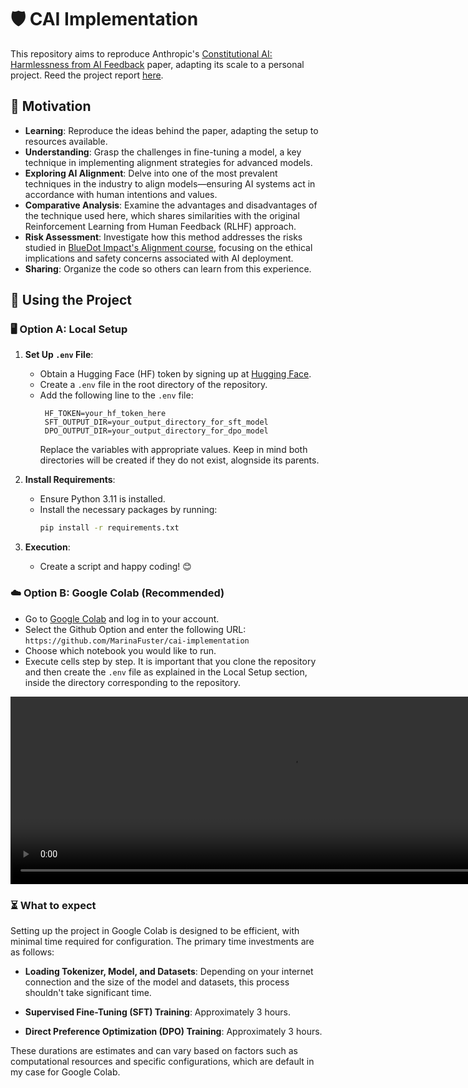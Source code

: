 # 🛡️ CAI Implementation

This repository aims to reproduce Anthropic's [Constitutional AI: Harmlessness from AI Feedback](https://arxiv.org/abs/2212.08073) paper, adapting its scale to a personal project. Reed the project report [here](https://github.com/MarinaFuster/cai-implementation/blob/main/REPORT.md).

## 🎯 Motivation

- **Learning**: Reproduce the ideas behind the paper, adapting the setup to resources available.
- **Understanding**: Grasp the challenges in fine-tuning a model, a key technique in implementing alignment strategies for advanced models.
- **Exploring AI Alignment**: Delve into one of the most prevalent techniques in the industry to align models—ensuring AI systems act in accordance with human intentions and values.
- **Comparative Analysis**: Examine the advantages and disadvantages of the technique used here, which shares similarities with the original Reinforcement Learning from Human Feedback (RLHF) approach.
- **Risk Assessment**: Investigate how this method addresses the risks studied in [BlueDot Impact's Alignment course](https://aisafetyfundamentals.com/alignment/), focusing on the ethical implications and safety concerns associated with AI deployment.
- **Sharing**: Organize the code so others can learn from this experience.

## 🚀 Using the Project

### 🖥️ Option A: Local Setup

1. **Set Up `.env` File**:
   - Obtain a Hugging Face (HF) token by signing up at [Hugging Face](https://huggingface.co/join).
   - Create a `.env` file in the root directory of the repository.
   - Add the following line to the `.env` file:
     ```
      HF_TOKEN=your_hf_token_here
      SFT_OUTPUT_DIR=your_output_directory_for_sft_model
      DPO_OUTPUT_DIR=your_output_directory_for_dpo_model
     ```
     Replace the variables with appropriate values. Keep in mind both directories will be created if they do not exist, alognside its parents.

2. **Install Requirements**:
   - Ensure Python 3.11 is installed.
   - Install the necessary packages by running:
     ```bash
     pip install -r requirements.txt
     ```

3. **Execution**:
   - Create a script and happy coding! 😊

### ☁️ Option B: Google Colab (Recommended)

- Go to [Google Colab](https://colab.research.google.com/) and log in to your account.
- Select the Github Option and enter the following URL: `https://github.com/MarinaFuster/cai-implementation`
- Choose which notebook you would like to run.
- Execute cells step by step. It is important that you clone the repository and then create the `.env` file as explained in the Local Setup section, inside the directory corresponding to the repository.

<video width="900" height="300" controls>
    <source src="assets/colab_setup.mp4" type="video/mp4">
    Your browser does not support the video tag.
</video>

### ⏳ What to expect

Setting up the project in Google Colab is designed to be efficient, with minimal time required for configuration. The primary time investments are as follows:

- **Loading Tokenizer, Model, and Datasets**: Depending on your internet connection and the size of the model and datasets, this process shouldn't take significant time.

- **Supervised Fine-Tuning (SFT) Training**: Approximately 3 hours.

- **Direct Preference Optimization (DPO) Training**: Approximately 3 hours.

These durations are estimates and can vary based on factors such as computational resources and specific configurations, which are default in my case for Google Colab.
